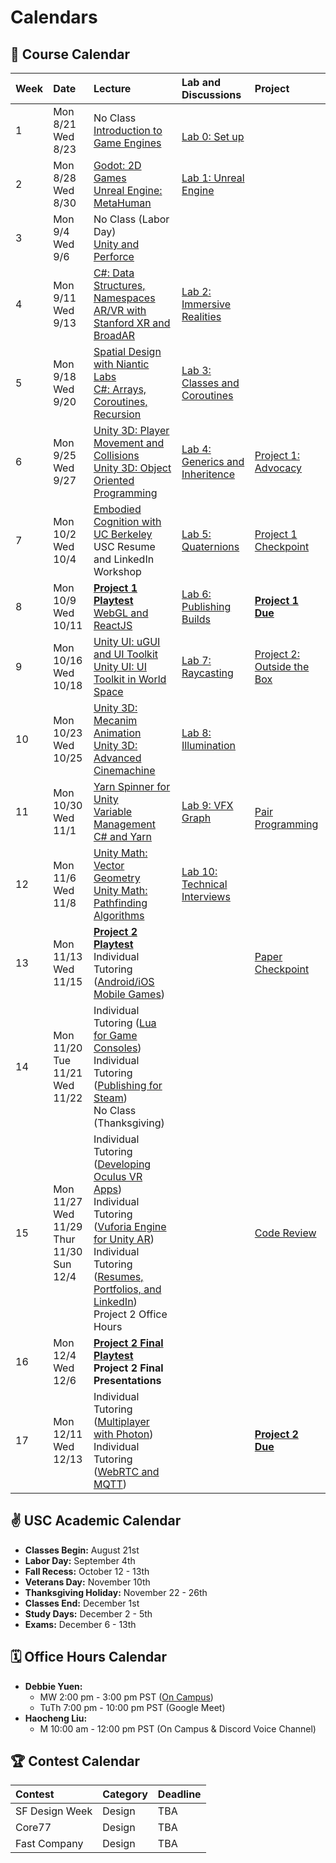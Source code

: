 # Calendars

## 📓 Course Calendar
| Week | Date                     | Lecture                                           | Lab and Discussions              | Project |
| :----| :----------------------- | :------------------------------------------------ | :-------------------------------| :--------------|
| 1    | Mon 8/21 <br> Wed 8/23   | No Class <br> [Introduction to Game Engines](https://www.icloud.com/keynote/0b9Z3oJLZPPXEXypJu4s9P11w#Lecture1) | <br> [Lab 0: Set up](Labs/lab00.md) | |
| 2    | Mon 8/28 <br> Wed 8/30   | [Godot: 2D Games](https://www.icloud.com/keynote/04anqoPcDLolGOwy6tP3XAq3w#Lecture2) <br> [Unreal Engine: MetaHuman](https://www.icloud.com/keynote/01dlwiWmlwtOAvNPmBdCsM3gA#Lecture2) |  [Lab 1: Unreal Engine](Labs/lab01.md) | | |
| 3    | Mon 9/4 <br> Wed 9/6     | No Class (Labor Day) <br> [Unity and Perforce](https://www.icloud.com/keynote/0545FBYqmgu62bVFrVxSeqzzA#Lecture3) | |
| 4    | Mon 9/11 <br> Wed 9/13   | [C#: Data Structures, Namespaces](https://www.icloud.com/keynote/0b5y1M4VNtrdfL4vFyXrzgkeg#Lecture4) <br> [AR/VR with Stanford XR and BroadAR](https://calendar.usc.edu/event/augmented_and_virtual_realities) | [Lab 2: Immersive Realities](Labs/lab02.md) |
| 5    | Mon 9/18 <br> Wed 9/20   | [Spatial Design with Niantic Labs](https://calendar.usc.edu/event/designing_realities_redefining_experiential_design_with_augmented_and_virtual_reality) <br> [C#: Arrays, Coroutines, Recursion]() | [Lab 3: Classes and Coroutines](Labs/lab03.md) |
| 6    | Mon 9/25 <br> Wed 9/27   | [Unity 3D: Player Movement and Collisions](https://www.icloud.com/keynote/01bSAfmd7C45UrRFrT-p8Ezeg#Lecture6) <br> [Unity 3D: Object Oriented Programming](https://www.icloud.com/keynote/0920OrQoVdzLeXbAZZYG6Jp4g#Lecture6) | [Lab 4: Generics and Inheritence](Labs/lab04.md)| [Project 1: Advocacy](./Projects/project1.md) |
| 7    | Mon 10/2 <br> Wed 10/4   | [Embodied Cognition with UC Berkeley](https://bid.berkeley.edu/) <br> USC Resume and LinkedIn Workshop | [Lab 5: Quaternions](Labs/lab05.md) | [Project 1 Checkpoint](./Projects/project1checkpoint.md) |
| 8    | Mon 10/9 <br> Wed 10/11  | [**Project 1 Playtest**](https://www.icloud.com/keynote/032rY3HMcI9uZPbOjrCWyEu8A#Lecture8) <br> [WebGL and ReactJS](https://www.icloud.com/keynote/051QbdWeDu0UYmCHkm2WuFStQ#Lecture8) | [Lab 6: Publishing Builds](Labs/lab06.md) | **[Project 1 Due](Projects/project1due.md)** |
| 9    | Mon 10/16 <br> Wed 10/18 | [Unity UI: uGUI and UI Toolkit](https://www.icloud.com/keynote/05dxP82d9x9mFhNSfsZrNJTAA#Lecture7) <br> [Unity UI: UI Toolkit in World Space](https://www.icloud.com/keynote/0f8PvRkhwyFuoYn02FVCtJnyQ#Lecture9) | [Lab 7: Raycasting](Labs/lab07.md) | [Project 2: Outside the Box](Projects/project2.md) |
| 10   | Mon 10/23 <br> Wed 10/25 | [Unity 3D: Mecanim Animation](https://www.icloud.com/keynote/06aC7YI4Dfhus0rUU6kLUnT3Q#Lecture10) <br> [Unity 3D: Advanced Cinemachine](https://www.icloud.com/keynote/090pVb415sSet7PFsC_TzDpQw#Lecture10) | [Lab 8: Illumination](Labs/lab08.md) |
| 11   | Mon 10/30 <br> Wed 11/1  | [Yarn Spinner for Unity](https://www.icloud.com/keynote/012lleSf44gJC4BdO84HmbRUg#Lecture11) <br> [Variable Management C# and Yarn](https://www.icloud.com/keynote/001VeMlaVJtt1EM4tcWbnIGKg#Lecture11) | [Lab 9: VFX Graph](Labs/lab09.md) | <br> [Pair Programming](Projects/project2checkpoint1.md) |
| 12   | Mon 11/6 <br> Wed 11/8   | [Unity Math: Vector Geometry](https://www.icloud.com/keynote/0aaORGReysswd2IA81LVj3YyQ#Lecture12) <br> [Unity Math: Pathfinding Algorithms](https://www.icloud.com/keynote/085i5_hgq5i6oxmcr1mfAPjHA#Lecture12) | [Lab 10: Technical Interviews](Labs/lab10.md) |
| 13   | Mon 11/13 <br> Wed 11/15 |  [**Project 2 Playtest**]() <br> Individual Tutoring ([Android/iOS Mobile Games]()) | | [Paper Checkpoint](Projects/project2checkpoint2.md) |
| 14   | Mon 11/20 <br> Tue 11/21 <br> Wed 11/22 | Individual Tutoring ([Lua for Game Consoles]()) <br> Individual Tutoring ([Publishing for Steam]()) <br> No Class (Thanksgiving) | | |
| 15   | Mon 11/27 <br> Wed 11/29 <br> Thur 11/30 <br> Sun 12/4 | Individual Tutoring ([Developing Oculus VR Apps]()) <br> Individual Tutoring ([Vuforia Engine for Unity AR]()) <br> Individual Tutoring ([Resumes, Portfolios, and LinkedIn]()) <br> Project 2 Office Hours| | [Code Review](Projects/project2checkpoint3.md) |
| 16   | Mon 12/4 <br> Wed 12/6   | **[Project 2 Final Playtest]()** <br> **Project 2 Final Presentations** | | |
| 17   | Mon 12/11 <br> Wed 12/13 | Individual Tutoring ([Multiplayer with Photon]()) <br> Individual Tutoring ([WebRTC and MQTT]()) | | [**Project 2 Due**]() |

## ✌️ USC Academic Calendar
* **Classes Begin:** August 21st
* **Labor Day:** September 4th
* **Fall Recess:** October 12 - 13th
* **Veterans Day:** November 10th
* **Thanksgiving Holiday:** November 22 - 26th
* **Classes End:** December 1st
* **Study Days:** December 2 - 5th
* **Exams:** December 6 - 13th

## 🗓️ Office Hours Calendar

* **Debbie Yuen:** 
    * MW 2:00 pm - 3:00 pm PST ([On Campus](https://calendly.com/debbieyuen/30min))
    * TuTh 7:00 pm - 10:00 pm PST (Google Meet)
* **Haocheng Liu:**
    *  M 10:00 am - 12:00 pm PST (On Campus & Discord Voice Channel)

## 🏆 Contest Calendar
| Contest        | Category | Deadline |
| :------------- | :------- | :------- |
| SF Design Week | Design   | TBA      |
| Core77         | Design   | TBA      |
| Fast Company   | Design   | TBA      |